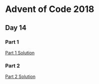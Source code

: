 # Advent of Code 2018
## Day 14

### Part 1

[Part 1 Solution](part1.rb)

### Part 2

[Part 2 Solution](part2.rb)